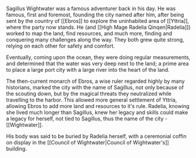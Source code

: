Sagillus Wightwater was a famous adventurer back in his day. He was famous, first and foremost, founding the city named after him, after being sent by the country of [[Ebros]] to explore the uninhabited area of [[Yttria]], where the party now stands. He (and [[High Mage Radelia Qinqen|Radelia]]) worked to  map the land, find resources, and much more, finding and conquering many challenges along the way. They both grew quite strong, relying on each other for safety and comfort.

Eventually, coming upon the ocean, they were doing regular measurements, and determined that the water was very deep next to the land; a prime area to place a large port city with a large river into the heart of the land.

The then-current monarch of Ebros, a wise ruler regarded highly by many historians, marked the city with the name of Sagillus, not only because of the scouting down, but by the magical threats they neutralized while travelling to the harbor. This allowed more general settlement of Yttria, allowing Ebros to add more land and resources to it's rule. Radelia, knowing she lived much longer than Sagillus, knew her legacy and skills could make a legacy for herself, not tied to Sagillus, thus the name of the city - [[Wightwater]].

His body was said to be buried by Radelia herself, with a ceremonial coffin on display in the [[Council of Wightwater|Council of Wightwater's]] building.
